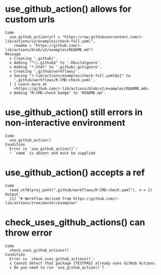 # use_github_action() allows for custom urls

    Code
      use_github_action(url = "https://raw.githubusercontent.com/r-lib/actions/v2/examples/check-full.yaml",
        readme = "https://github.com/r-lib/actions/blob/v2/examples/README.md")
    Message
      v Creating '.github/'.
      v Adding "^\\.github$" to '.Rbuildignore'.
      v Adding "*.html" to '.github/.gitignore'.
      v Creating '.github/workflows/'.
      v Saving "r-lib/actions/examples/check-full.yaml@v2" to
        '.github/workflows/R-CMD-check.yaml'.
      [ ] Learn more at
        <https://github.com/r-lib/actions/blob/v2/examples/README.md>.
      v Adding "R-CMD-check badge" to 'README.md'.

# use_github_action() still errors in non-interactive environment

    Code
      use_github_action()
    Condition
      Error in `use_github_action()`:
      ! `name` is absent and must be supplied

# use_github_action() accepts a ref

    Code
      read_utf8(proj_path(".github/workflows/R-CMD-check.yaml"), n = 1)
    Output
      [1] "# Workflow derived from https://github.com/r-lib/actions/tree/master/examples"

# check_uses_github_actions() can throw error

    Code
      check_uses_github_actions()
    Condition
      Error in `check_uses_github_actions()`:
      x Cannot detect that package {TESTPKG} already uses GitHub Actions.
      i Do you need to run `use_github_action()`?

